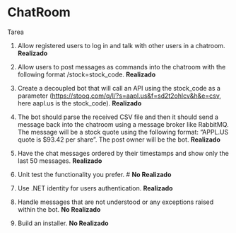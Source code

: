 # ChatRoom

Tarea

1. Allow registered users to log in and talk with other users in a chatroom. 	**Realizado**

2. Allow users to post messages as commands into the chatroom with the following format /stock=stock_code. 	**Realizado**

3. Create a decoupled bot that will call an API using the stock_code as a parameter (https://stooq.com/q/l/?s=aapl.us&f=sd2t2ohlcv&h&e=csv, here aapl.us is the stock_code). **Realizado**

4. The bot should parse the received CSV file and then it should send a message back into the chatroom using a message broker like RabbitMQ. The message will be a stock quote using the following format: “APPL.US quote is $93.42 per share”. The post owner will be the bot. **Realizado**

5. Have the chat messages ordered by their timestamps and show only the last 50 messages. **Realizado**

6. Unit test the functionality you prefer. # 	**No Realizado**

7. Use .NET identity for users authentication. **Realizado**

8. Handle messages that are not understood or any exceptions raised within the bot. **No Realizado**

9. Build an installer. **No Realizado**
